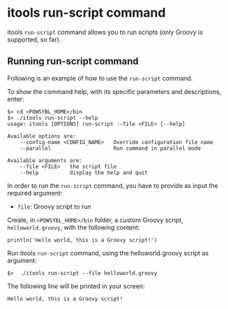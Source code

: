 # itools run-script command

itools `run-script` command allows you to run scripts (only Groovy is supported, so far).

## Running run-script command 
Following is an example of how to use the `run-script` command.    
  
To show the command help, with its specific parameters and descriptions, enter: 

```
$> cd <POWSYBL_HOME>/bin
$> ./itools run-script --help
usage: itools [OPTIONS] run-script --file <FILE> [--help]

Available options are:
    --config-name <CONFIG_NAME>   Override configuration file name
    --parallel                    Run command in parallel mode

Available arguments are:
    --file <FILE>   the script file
    --help          display the help and quit
```

In order to run the `run-script` command, you have to provide as input the required argument: 
- `file`: Groovy script to run  
  
Create, in `<POWSYBL_HOME>/bin` folder, a custom Groovy script, `helloworld.groovy`, with the following content:

```
println('Hello world, this is a Groovy script!')
```
    
Run itools `run-script` command, using the helloworld.groovy script as argument:

```
$>  ./itools run-script --file helloworld.groovy 
```

The following line will be printed in your screen:

```
Hello world, this is a Groovy script!
```